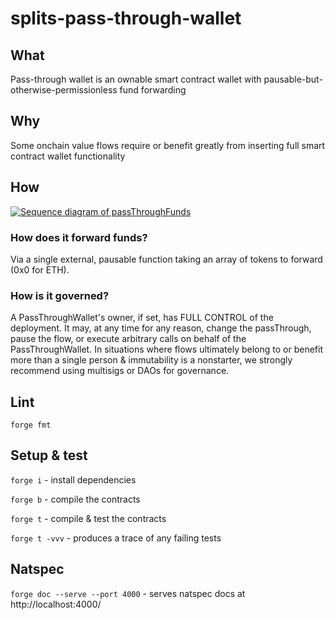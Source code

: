 # splits-pass-through-wallet

## What

Pass-through wallet is an ownable smart contract wallet with pausable-but-otherwise-permissionless fund forwarding

## Why

Some onchain value flows require or benefit greatly from inserting full smart contract wallet functionality

## How

[![Sequence diagram of passThroughFunds](https://mermaid.ink/img/pako:eNp1kk1LAzEQhv9KiCx7sHtTCzkstLW9CYJFD66H6Wa2DeajTpJDKf3vZrPUdlETSIZ3njckmTny1knkghfFsbGMKauCYDlkrAw7NFgKVm7AYzm5Vl-BFGw0-vIHz8nO2bACo_Sh9_WQPhtzfk_KAB0WTjvqiZvVrJ9_MXNHEulCLvIYkR5bZ-XovIflcjqfjqiAFNQImt3P71aLcmBO_ZaWU1E0trEevyLaFh8VbAlMTwzcTKsWq7q-fQbv1ztycbt7A60x_dj-Iq3dJ1o_WH6RVfJfiYK9s0BgfYfEQjayj_-sdV3lKwgGxkUbPJ9wg2RAyVTAXISG5-I0XKRQYgdRh4anpyUUYnAvB9tyESjihMe9hHB-JRcdaJ9UlCo4ehqaIvfG6RtP0602?type=png)](https://mermaid.live/edit#pako:eNp1kk1LAzEQhv9KiCx7sHtTCzkstLW9CYJFD66H6Wa2DeajTpJDKf3vZrPUdlETSIZ3njckmTny1knkghfFsbGMKauCYDlkrAw7NFgKVm7AYzm5Vl-BFGw0-vIHz8nO2bACo_Sh9_WQPhtzfk_KAB0WTjvqiZvVrJ9_MXNHEulCLvIYkR5bZ-XovIflcjqfjqiAFNQImt3P71aLcmBO_ZaWU1E0trEevyLaFh8VbAlMTwzcTKsWq7q-fQbv1ztycbt7A60x_dj-Iq3dJ1o_WH6RVfJfiYK9s0BgfYfEQjayj_-sdV3lKwgGxkUbPJ9wg2RAyVTAXISG5-I0XKRQYgdRh4anpyUUYnAvB9tyESjihMe9hHB-JRcdaJ9UlCo4ehqaIvfG6RtP0602)

### How does it forward funds?

Via a single external, pausable function taking an array of tokens to forward (0x0 for ETH).

### How is it governed?

A PassThroughWallet's owner, if set, has FULL CONTROL of the deployment. It may, at any time for any reason, change the passThrough, pause the flow, or execute arbitrary calls on behalf of the PassThroughWallet. In situations where flows ultimately belong to or benefit more than a single person & immutability is a nonstarter, we strongly recommend using multisigs or DAOs for governance.

## Lint

`forge fmt`

## Setup & test

`forge i` - install dependencies

`forge b` - compile the contracts

`forge t` - compile & test the contracts

`forge t -vvv` - produces a trace of any failing tests

## Natspec

`forge doc --serve --port 4000` - serves natspec docs at http://localhost:4000/
